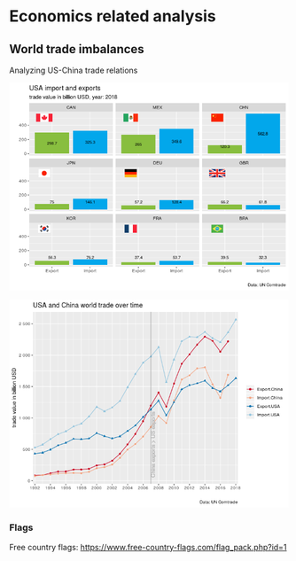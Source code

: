 # Economics related analysis

## World trade imbalances

Analyzing US-China trade relations

![](trade-imbalances/graphs/us_trade.png)

![](trade-imbalances/graphs/overtime.png)

### Flags

Free country flags: https://www.free-country-flags.com/flag_pack.php?id=1
